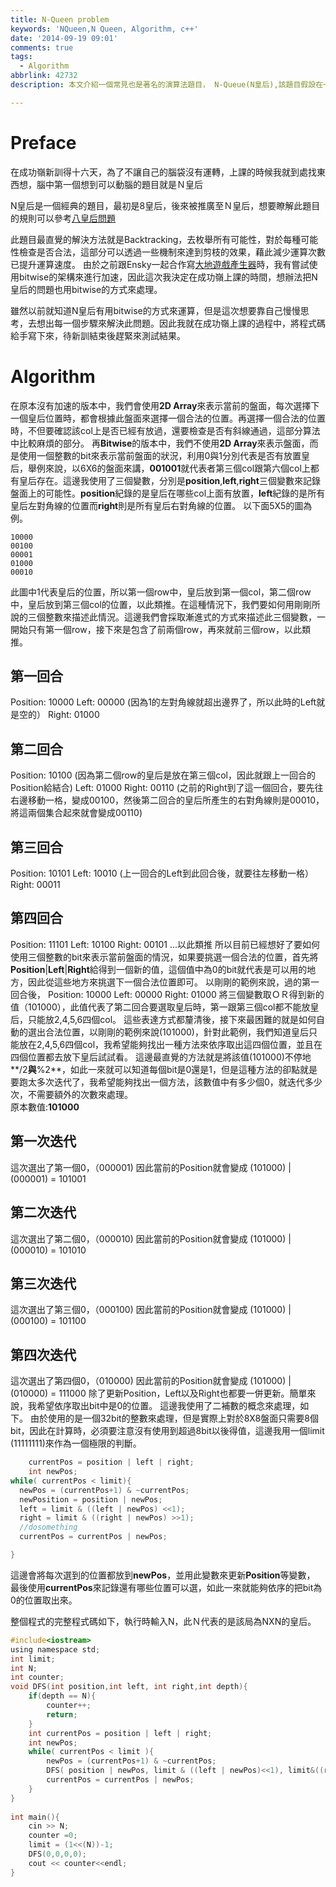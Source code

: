 ```yaml
---
title: N-Queen problem
keywords: 'NQueen,N Queen, Algorithm, c++'
date: '2014-09-19 09:01'
comments: true
tags:
  - Algorithm
abbrlink: 42732
description: 本文介紹一個常見也是著名的演算法題目， N-Queue(N皇后),該題目假設在一個 NxN的棋盤上面，想求得總共有多少種的辦法去放置 N 的皇后且這些皇后彼此都不會互相影響，影響的定義則是上下左右直線，以及左下右上斜線總共六條斜線中都不能有其他的皇后。 這個經典問題有非常多種的解決方法，最簡單的就是透過遞迴配上剪枝來加速，然而在N過大的時候，盤面的數量太多，每次的運算都太花時間會導致整體求解速度過慢。因此本文使用基於 Bit 為單位的方式去進行運算，能夠更快速的求出答案。 

---
```


# Preface
在成功嶺新訓得十六天，為了不讓自己的腦袋沒有運轉，上課的時候我就到處找東西想，腦中第一個想到可以動腦的題目就是Ｎ皇后


N皇后是一個經典的題目，最初是8皇后，後來被推廣至Ｎ皇后，想要瞭解此題目的規則可以參考[八皇后問題](http://zh.wikipedia.org/wiki/%E5%85%AB%E7%9A%87%E5%90%8E%E9%97%AE%E9%A2%98)

此題目最直覺的解決方法就是Backtracking，去枚舉所有可能性，對於每種可能性檢查是否合法，這部分可以透過一些機制來達到剪枝的效果，藉此減少運算次數已提升運算速度。
由於之前跟Ensky一起合作寫[大地遊戲產生器](https://github.com/ensky/GroundGame-scheduler)時，我有嘗試使用bitwise的架構來進行加速，因此這次我決定在成功嶺上課的時間，想辦法把N皇后的問題也用bitwise的方式來處理。

雖然以前就知道N皇后有用bitwise的方式來運算，但是這次想要靠自己慢慢思考，去想出每一個步驟來解決此問題。因此我就在成功嶺上課的過程中，將程式碼給手寫下來，待新訓結束後趕緊來測試結果。

# Algorithm

在原本沒有加速的版本中，我們會使用**2D Array**來表示當前的盤面，每次選擇下一個皇后位置時，都會根據此盤面來選擇一個合法的位置。再選擇一個合法的位置時，不但要確認該col上是否已經有放過，還要檢查是否有斜線通過，這部分算法中比較麻煩的部分。
再**Bitwise**的版本中，我們不使用**2D Array**來表示盤面，而是使用一個整數的bit來表示當前盤面的狀況，利用0與1分別代表是否有放置皇后，舉例來說，以6X6的盤面來講，**001001**就代表者第三個col跟第六個col上都有皇后存在。這邊我使用了三個變數，分別是**position**,**left**,**right**三個變數來記錄盤面上的可能性。**position**紀錄的是皇后在哪些col上面有放置，**left**紀錄的是所有皇后左對角線的位置而**right**則是所有皇后右對角線的位置。
以下面5X5的圖為例。
```
10000
00100
00001
01000
00010
```
此圖中1代表皇后的位置，所以第一個row中，皇后放到第一個col，第二個row中，皇后放到第三個col的位置，以此類推。在這種情況下，我們要如何用剛剛所說的三個整數來描述此情況。這邊我們會採取漸進式的方式來描述此三個變數，一開始只有第一個row，接下來是包含了前兩個row，再來就前三個row，以此類推。

## 第一回合
Position: 10000
Left: 00000  (因為1的左對角線就超出邊界了，所以此時的Left就是空的）
Right: 01000 
## 第二回合
Position: 10100 (因為第二個row的皇后是放在第三個col，因此就跟上一回合的Position給結合)
Left: 01000
Right: 00110 (之前的Right到了這一個回合，要先往右邊移動一格，變成00100，然後第二回合的皇后所產生的右對角線則是00010，將這兩個集合起來就會變成00110)
## 第三回合
Position: 10101
Left: 10010 (上一回合的Left到此回合後，就要往左移動一格）
Right: 00011
## 第四回合
Position: 11101
Left: 10100
Right: 00101
...以此類推
所以目前已經想好了要如何使用三個整數的bit來表示當前盤面的情況，如果要挑選一個合法的位置，首先將**Position**|**Left**|**Right**給得到一個新的值，這個值中為0的bit就代表是可以用的地方，因此從這些地方來挑選下一個合法位置即可。
以剛剛的範例來說，過的第一回合後，
Position: 10000
Left: 00000 
Right: 01000 
將三個變數取ＯＲ得到新的值（101000），此值代表了第二回合要選取皇后時，第一跟第三個col都不能放皇后，只能放2,4,5,6四個col。
這些表達方式都釐清後，接下來最困難的就是如何自動的選出合法位置，以剛剛的範例來說(101000)，針對此範例，我們知道皇后只能放在2,4,5,6四個col，我希望能夠找出一種方法來依序取出這四個位置，並且在四個位置都去放下皇后試試看。
這邊最直覺的方法就是將該值(101000)不停地**/2**與**%2**，如此一來就可以知道每個bit是0還是1，但是這種方法的卻點就是要跑太多次迭代了，我希望能夠找出一個方法，該數值中有多少個0，就迭代多少次，不需要額外的次數來處理。  
原本數值:**101000**
## 第一次迭代
這次選出了第一個0，（000001)
因此當前的Position就會變成 (101000) | (000001)  = 101001
## 第二次迭代
這次選出了第二個0，（000010)
因此當前的Position就會變成 (101000) | (000010)  = 101010
## 第三次迭代
這次選出了第三個0，（000100)
因此當前的Position就會變成 (101000) | (000100)  = 101100
## 第四次迭代
這次選出了第四個0，（010000)
因此當前的Position就會變成 (101000) | (010000)  = 111000
除了更新Position，Left以及Right也都要一併更新。簡單來說，我希望依序取出bit中是0的位置。
這邊我使用了二補數的概念來處理，如下。
由於使用的是一個32bit的整數來處理，但是實際上對於8X8盤面只需要8個bit，因此在計算時，必須要注意沒有使用到超過8bit以後得值，這邊我用一個limit (11111111)來作為一個極限的判斷。
``` cpp
	currentPos = position | left | right;
	int newPos;
while( currentPos < limit){
  newPos = (currentPos+1) & ~currentPos;
  newPosition = position | newPos;
  left = limit & ((left | newPos) <<1);
  right = limit & ((right | newPos) >>1);
  //dosomething
  currentPos = currentPos | newPos;

}
```
這邊會將每次選到的位置都放到**newPos**，並用此變數來更新**Position**等變數，
最後使用**currentPos**來記錄還有哪些位置可以選，如此一來就能夠依序的把bit為0的位置取出來。

整個程式的完整程式碼如下，執行時輸入N，此Ｎ代表的是該局為NXN的皇后。

``` c
#include<iostream>
using namespace std;
int limit;
int N;
int counter;
void DFS(int position,int left, int right,int depth){
    if(depth == N){
        counter++;
        return;
    }
    int currentPos = position | left | right;
    int newPos;
    while( currentPos < limit ){
        newPos = (currentPos+1) & ~currentPos;
        DFS( position | newPos, limit & ((left | newPos)<<1), limit&((right | newPos)>>1),depth+1);
        currentPos = currentPos | newPos;
    }
}
 
int main(){
    cin >> N;
    counter =0;
    limit = (1<<(N))-1;
    DFS(0,0,0,0);
    cout << counter<<endl;
}
```
